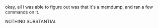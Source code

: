 okay, all i was able to figure out was that it's a memdump, and ran a few commands on it.

NOTHING SUBSTANTIAL
